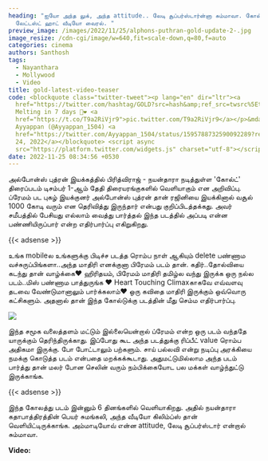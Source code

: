 ```yaml
---
heading: "ஐயோ அந்த லுக், அந்த attitude.. லேடி சூப்பர்ஸ்டார்ன்னா சும்மாவா. கோல்ட்
  லேட்டஸ்ட் ஹாட் வீடியோ வைரல். "
preview_image: /images/2022/11/25/alphons-puthran-gold-update-2-.jpg
image_resize: /cdn-cgi/image/w=640,fit=scale-down,q=80,f=auto
categories: cinema
authors: Santhosh
tags:
  - Nayanthara
  - Mollywood
  - Video
title: gold-latest-video-teaser
code: <blockquote class="twitter-tweet"><p lang="en" dir="ltr"><a
  href="https://twitter.com/hashtag/GOLD?src=hash&amp;ref_src=twsrc%5Etfw">#GOLD</a>
  Melting in 7 days 🦋❤️ <a
  href="https://t.co/T9a2RiVjr9">pic.twitter.com/T9a2RiVjr9</a></p>&mdash;
  Ayyappan (@Ayyappan_1504) <a
  href="https://twitter.com/Ayyappan_1504/status/1595788732590092289?ref_src=twsrc%5Etfw">November
  24, 2022</a></blockquote> <script async
  src="https://platform.twitter.com/widgets.js" charset="utf-8"></script>
date: 2022-11-25 08:34:56 +0530
---
```

அல்போன்ஸ் புத்ரன் இயக்கத்தில் பிரித்விராஜ் - நயன்தாரா நடித்துள்ள 'கோல்ட்' திரைப்படம் டிசம்பர் 1-ஆம் தேதி திரையரங்குகளில் வெளியாகும் என அறிவிப்பு. ப்ரேமம் பட புகழ் இயக்குனர் அல்போன்ஸ் புத்ரன் தான் ரஜினியை இயக்கினால் வசூல் 1000 கோடி வரும் என தெரிவித்து இருந்தார் என்பது குறிப்பிடத்தக்கது. அவர் சமீபத்தில் பேசியது எல்லாம் வைத்து பார்த்தல் இந்த படத்தில் அப்படி என்ன பண்ணியிருப்பார் என்ற எதிர்பார்ப்பு எகிறுகிறது. 

{{< adsense >}}

உங்க mobileல உங்களுக்கு பிடிச்ச படத்த ரொம்ப நாள் ஆகியும் delete பண்ணாம வச்சுருப்பிங்களா..அந்த மாதிரி எனக்குனா பிரேமம் படம் தான். கதிர்..தோல்வியை கடந்து தான் வாழ்க்கை❤️ ஹிரிதயம், பிரேமம் மாதிரி தமிழ்ல வந்து இருக்க ஒரு நல்ல படம்..மிஸ் பண்ணாம பாத்துருங்க ❤️ Heart Touching Climaxகாகவே எவ்வளவு தடவை வேண்டுமானாலும் பார்க்கலாம்❤️ ஒரு கவிதை மாதிரி இருக்கும் ஒவ்வொரு கட்சிகளும். அதனால் தான் இந்த கோல்டுக்கு படத்தின் மீது செம்ம எதிர்பார்ப்பு.

![](/images/2022/11/25/alphons-puthran-gold-update-1-.jpg)

இந்த சமூக வலைத்தளம் மட்டும் இல்லையென்றால் ப்ரேமம் என்ற ஒரு படம் வந்ததே யாருக்கும் தெரிந்திருக்காது. இப்போது கூட அந்த படத்துக்கு ரிப்பீட் value ரொம்ப அதிகமா இருக்கு. போ போட்டாலும் பற்களும். சாய் பல்லவி என்று நடிப்பு அரக்கியை நமக்கு கொடுத்த படம் என்பதை மறக்கக்கூடாது. அதுமட்டுமில்லாம அந்த படம் பார்த்து தான் மலர் போன செலின் வரும் நம்பிக்கையோட பல மக்கள் வாழ்ந்துட்டு இருக்காங்க. 

{{< adsense >}}

இந்த கோலத்து படம் இன்னும் 6 தினங்களில் வெளியாகிறது. அதில் நயன்தாரா கதாபாத்திரத்தின் பெயர் சுமங்கலி, அந்த வீடியோ கிலிம்ப்ஸ் தான் வெளியிட்டிருக்காங்க. அம்மாடியோவ் என்ன attitude, லேடி சூப்பர்ஸ்டார் என்றால் சும்மாவா.

**V﻿ideo:**